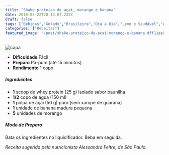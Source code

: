 ```yaml
---
title: "Shake proteico de açaí, morango e banana"
date: 2018-03-22T20:13:07.232Z
draft: false
tags: ["Bebidas","Gelado","Brasileira","Dia a Dia","Leve e Saudável","Alimentação saudável","Alimentos funcionais","Receitas","Receitas com frutas","Receitas rápidas","Receitas simples e fáceis","Shakes"]
categories: ["Receitas"]
featured_image: "/post/shake-proteico-de-acai-morango-e-banana.dff11ee5.jpg"
---
```


![capa](/post/shake-proteico-de-acai-morango-e-banana.dff11ee5.jpg)

*   **Dificuldade** Fácil
*   **Preparo** Pá-pum (até 15 minutos)
*   **Rendimento** 1 copo

##### Ingredientes

*   **1** scoop de whey protein (25 g) isolado sabor baunilha
*   **1/2** copo de água (150 ml)
*   **1** polpa de açaí (50 g) puro (sem xarope de guaraná)
*   **1** unidade de banana madura pequena
*   **5** unidades de morango

##### Modo de Preparo

Bata os ingredientes no liquidificador. Beba em seguida.

_Receita sugerida pela nutricionista Alessandra Feltre, de São Paulo._
